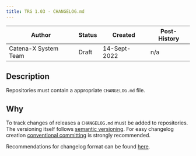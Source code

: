 ```yaml
---
title: TRG 1.03 - CHANGELOG.md
---
```


| Author               | Status | Created      | Post-History |
|----------------------|--------|--------------|--------------|
| Catena-X System Team | Draft  | 14-Sept-2022 | n/a          |

## Description

Repositories must contain a appropriate `CHANGELOG.md` file.

## Why

To track changes of releases a `CHANGELOG.md` must be added to repositories. The versioning itself
follows [semantic versioning](https://semver.org/). For easy changelog creation [conventional committing](https://www.conventionalcommits.org/en/v1.0.0/#summary) is strongly recommended.

Recommendations for changelog format can be found [here](https://github.com/eclipse-tractusx/tractus-x-release/blob/main/CHANGELOG.md).
